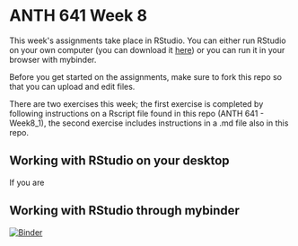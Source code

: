# ANTH 641 Week 8
This week's assignments take place in RStudio. You can either run RStudio on your own computer (you can download it [here](https://rstudio.com/products/rstudio/download/#download)) or you can run it in your browser with mybinder. 

Before you get started on the assignments, make sure to fork this repo so that you can upload and edit files. 

There are two exercises this week; the first exercise is completed by following instructions on a Rscript file found in this repo (ANTH 641 - Week8_1), the second exercise includes instructions in a .md file also in this repo. 

## Working with RStudio on your desktop
If you are 

## Working with RStudio through mybinder

[![Binder](https://mybinder.org/badge_logo.svg)](https://mybinder.org/v2/gh/kgarstki/Working-with-R/master)

